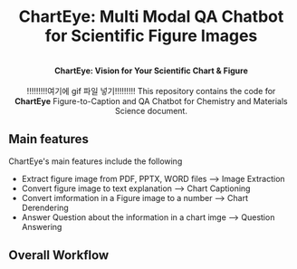 <div align="center">

# ChartEye: Multi Modal QA Chatbot for Scientific Figure Images

<br><b> ChartEye: Vision for Your Scientific Chart & Figure </b> <br><br>
!!!!!!!!!여기에 gif 파일 넣기!!!!!!!!!
This repository contains the code for **ChartEye** Figure-to-Caption and QA Chatbot for Chemistry and Materials Science document.
</div>

## Main features
ChartEye's main features include the following
- Extract figure image from PDF, PPTX, WORD files --> Image Extraction
- Convert figure image to text explanation --> Chart Captioning
- Convert imformation in a Figure image to a number --> Chart Derendering
- Answer Question about the information in a chart imge --> Question Answering


## Overall Workflow
